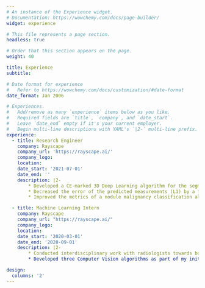 ```yaml
---
# An instance of the Experience widget.
# Documentation: https://wowchemy.com/docs/page-builder/
widget: experience

# This file represents a page section.
headless: true

# Order that this section appears on the page.
weight: 40

title: Experience
subtitle:

# Date format for experience
#   Refer to https://wowchemy.com/docs/customization/#date-format
date_format: Jan 2006

# Experiences.
#   Add/remove as many `experience` items below as you like.
#   Required fields are `title`, `company`, and `date_start`.
#   Leave `date_end` empty if it's your current employer.
#   Begin multi-line descriptions with YAML's `|2-` multi-line prefix.
experience:
  - title: Research Engineer
    company: Rayscape
    company_url: 'https://rayscape.ai/'
    company_logo:
    location: 
    date_start: '2021-07-01'
    date_end: ''
    description: |2-
        * Developed a CE-marked 3D Deep Learning algorithm for the segmentation of nodules on lung CT scans that helps radiologists from over 100 medical institutions and 5 countries fare better at diagnosing lung cancer by providing precise measurements.
        * Decreased the error of the predicted measurements (L1) by a factor of 2 compared to the previous model by using a decoder-style sub-network which exploits pre-existing feature maps and implements a segmentation refinement mechanism.
        * Improved the metrics of a nodule malignancy classification algorithm by 3% using Vision Transformers.

  - title: Machine Learning Intern
    company: Rayscape
    company_url: "https://rayscape.ai/"
    company_logo:
    location:
    date_start: '2020-03-01'
    date_end: '2020-09-01'
    description: |2-
        * Conducted interdisciplinary work with radiologists towards building a robust and time-efficient AI model for the detection of intracranial haemorrhages meant for speeding up the triaging process.
        * Developed three Computer Vision algorithms as part of my initial training: lung segmentation (U-Net), pathology classification (CNN classifiers) and foreign objects detection (Faster R-CNN) on X-ray scans.

design:
  columns: '2'
---
```

